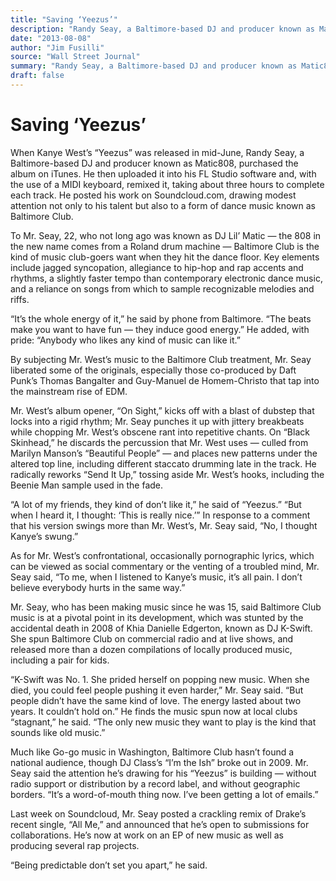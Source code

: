 ```yaml
---
title: "Saving ‘Yeezus’"
description: "Randy Seay, a Baltimore-based DJ and producer known as Matic808, purchased the album on iTunes. He uploaded the album into FL Studio software and remixed it, taking about three hours to complete each ..."
date: "2013-08-08"
author: "Jim Fusilli"
source: "Wall Street Journal"
summary: "Randy Seay, a Baltimore-based DJ and producer known as Matic808, purchased the album on iTunes. He uploaded the album into FL Studio software and remixed it, taking about three hours to complete each track. Key elements include jagged syncopation, allegiance to hip-hop and rap accents and rhythms and a slightly faster tempo than contemporary electronic dance music."
draft: false
---
```


# Saving ‘Yeezus’

When Kanye West’s “Yeezus” was released in mid-June, Randy Seay, a Baltimore-based DJ and producer known as Matic808, purchased the album on iTunes. He then uploaded it into his FL Studio software and, with the use of a MIDI keyboard, remixed it, taking about three hours to complete each track. He posted his work on Soundcloud.com, drawing modest attention not only to his talent but also to a form of dance music known as Baltimore Club.

To Mr. Seay, 22, who not long ago was known as DJ Lil’ Matic — the 808 in the new name comes from a Roland drum machine — Baltimore Club is the kind of music club-goers want when they hit the dance floor. Key elements include jagged syncopation, allegiance to hip-hop and rap accents and rhythms, a slightly faster tempo than contemporary electronic dance music, and a reliance on songs from which to sample recognizable melodies and riffs.

“It’s the whole energy of it,” he said by phone from Baltimore. “The beats make you want to have fun — they induce good energy.” He added, with pride: “Anybody who likes any kind of music can like it.”

By subjecting Mr. West’s music to the Baltimore Club treatment, Mr. Seay liberated some of the originals, especially those co-produced by Daft Punk’s Thomas Bangalter and Guy-Manuel de Homem-Christo that tap into the mainstream rise of EDM.

Mr. West’s album opener, “On Sight,” kicks off with a blast of dubstep that locks into a rigid rhythm; Mr. Seay punches it up with jittery breakbeats while chopping Mr. West’s obscene rant into repetitive chants. On “Black Skinhead,” he discards the percussion that Mr. West uses — culled from Marilyn Manson’s “Beautiful People” — and places new patterns under the altered top line, including different staccato drumming late in the track. He radically reworks “Send It Up,” tossing aside Mr. West’s hooks, including the Beenie Man sample used in the fade.

“A lot of my friends, they kind of don’t like it,” he said of “Yeezus.” “But when I heard it, I thought: ‘This is really nice.’” In response to a comment that his version swings more than Mr. West’s, Mr. Seay said, “No, I thought Kanye’s swung.”

As for Mr. West’s confrontational, occasionally pornographic lyrics, which can be viewed as social commentary or the venting of a troubled mind, Mr. Seay said, “To me, when I listened to Kanye’s music, it’s all pain. I don’t believe everybody hurts in the same way.”

Mr. Seay, who has been making music since he was 15, said Baltimore Club music is at a pivotal point in its development, which was stunted by the accidental death in 2008 of Khia Danielle Edgerton, known as DJ K-Swift. She spun Baltimore Club on commercial radio and at live shows, and released more than a dozen compilations of locally produced music, including a pair for kids.

“K-Swift was No. 1. She prided herself on popping new music. When she died, you could feel people pushing it even harder,” Mr. Seay said. “But people didn’t have the same kind of love. The energy lasted about two years. It couldn’t hold on.” He finds the music spun now at local clubs “stagnant,” he said. “The only new music they want to play is the kind that sounds like old music.”

Much like Go-go music in Washington, Baltimore Club hasn’t found a national audience, though DJ Class’s “I’m the Ish” broke out in 2009. Mr. Seay said the attention he’s drawing for his “Yeezus” is building — without radio support or distribution by a record label, and without geographic borders. “It’s a word-of-mouth thing now. I’ve been getting a lot of emails.”

Last week on Soundcloud, Mr. Seay posted a crackling remix of Drake’s recent single, “All Me,” and announced that he’s open to submissions for collaborations. He’s now at work on an EP of new music as well as producing several rap projects.

“Being predictable don’t set you apart,” he said.
